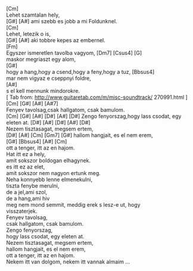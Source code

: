 [Cm]   
Lehet szamtalan hely,    
[G#] [A#] ami szebb es jobb a mi Foldunknel.    
[Cm]   
Lehet, letezik o is,    
[G#] [A#] aki tobbre kepes az embernel.    
[Fm]   
Egyszer ismeretlen tavolba vagyom, [Dm7] [Csus4] [G]   
maskor megriaszt egy alom,    
[G#]   
hogy a hang,hogy a csend,hogy a feny,hogy a tuz, [Bbsus4]   
mar nem vigyaz e cseppnyi foldre,    
[A#]   
s el kell mennunk mindorokre.   
[ Tab from: http://www.guitaretab.com/m/misc-soundtrack/ 270991.html ]   
[Cm] [G#] [A#] [A#7]   
Fenyev tavolsag,csak hallgatom, csak bamulom.    
[Cm] [G#] [A#] [D#] [A#] [D#] Zengo fenyorszag,hogy lass csodat, egy eleten at. [D#] [A#] [D#] [A#] [D#]   
Nezem tisztasagat, megsem ertem,    
[D#] [A#] [Cm] [Gm7] [G#] hallom hangjait, es el nem erem,   
[G#] [Bbsus4] [A#] [Cm]   
ott a tenger, itt az en hajom.    
Hat itt ez a hely,   
amit sokszor boldogan elhagynek.   
es itt ez az elet,   
amit sokszor nem nagyon ertunk meg.   
Neha konnyebb lenne elmenekulni,   
tiszta fenybe merulni,   
de a jel,ami szol,   
de a hang,ami hiv   
meg nem mond semmit, meddig erek s lesz-e ut, hogy   
visszaterjek.   
Fenyev tavolsag,   
csak hallgatom, csak bamulom.   
Zengo fenyorszag,   
hogy lass csodat, egy eleten at.   
Nezem tisztasagat, megsem ertem,   
hallom hangjait, es el nem erem,   
ott a tenger, itt az en hajom.   
Nekem itt van dolgom, nekem itt vannak almaim ...   
   
